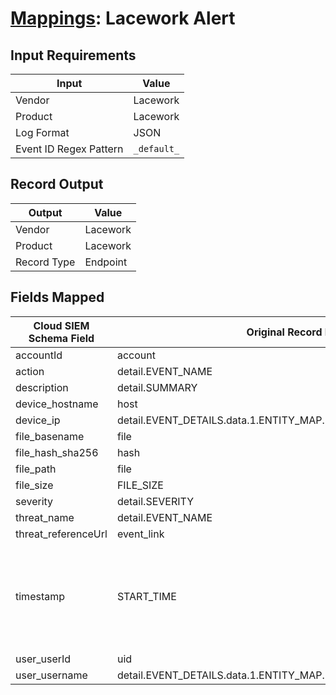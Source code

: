 # [Mappings](README.md): Lacework Alert

## Input Requirements

|Input|Value|
|-----|-----|
|Vendor|Lacework|
|Product|Lacework|
|Log Format|JSON|
|Event ID Regex Pattern|`_default_`|

## Record Output

|Output|Value|
|------|-----|
|Vendor|Lacework|
|Product|Lacework|
|Record Type|Endpoint|

## Fields Mapped

|Cloud SIEM Schema Field|Original Record Key|Notes|
|-----------------------|-------------------|-----|
|accountId|account||
|action|detail.EVENT_NAME||
|description|detail.SUMMARY||
|device_hostname|host||
|device_ip|detail.EVENT_DETAILS.data.1.ENTITY_MAP.Machine.1.INTERNAL_IP_ADDR||
|file_basename|file||
|file_hash_sha256|hash||
|file_path|file||
|file_size|FILE_SIZE||
|severity|detail.SEVERITY||
|threat_name|detail.EVENT_NAME||
|threat_referenceUrl|event_link||
|timestamp|START_TIME|We expect the orginal record value of `START_TIME` is in the format `dd MMM yyy hh:mm ZZZ`|
|user_userId|uid||
|user_username|detail.EVENT_DETAILS.data.1.ENTITY_MAP.User.1.USERNAME||

